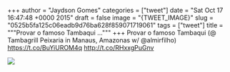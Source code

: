 
+++
author = "Jaydson Gomes"
categories = ["tweet"]
date = "Sat Oct 17 16:47:48 +0000 2015"
draft = false
image = "{TWEET_IMAGE}"
slug = "0525b5fa125c06eadb9d76ba628f859071719061"
tags = ["tweet"]
title = """Provar o famoso Tambaqui ..."""
+++
Provar o famoso Tambaqui (@ Tambagrill Peixaria in Manaus, Amazonas w/ @almirfilho) https://t.co/BuYiUROM4q http://t.co/RHxxgPuGnv

![](/images/tweet-media/655424987378130944-CRiJjaTW0AA5R43.jpg)